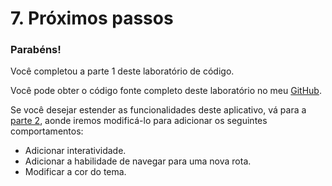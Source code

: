 # 7. Próximos passos

### Parabéns!

Você completou a parte 1 deste laboratório de código. 

Você pode obter o código fonte completo deste laboratório no meu [GitHub](https://github.com/ivanwhm/flutter_codelabs_lab1).

Se você desejar estender as funcionalidades deste aplicativo, vá para a [parte 2](https://codelabs.developers.google.com/codelabs/first-flutter-app-pt2/#0), aonde iremos modificá-lo para adicionar os seguintes comportamentos:

* Adicionar interatividade.
* Adicionar a habilidade de navegar para uma nova rota.
* Modificar a cor do tema.

